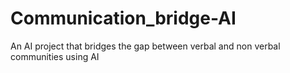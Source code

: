 # Communication_bridge-AI
An AI project that bridges the gap between verbal and non verbal communities using AI
